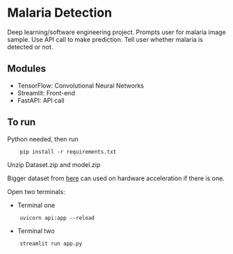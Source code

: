 # Malaria Detection

Deep learning/software engineering project. Prompts user for malaria image sample. Use API call to make prediction. Tell user whether malaria is detected or not.

## Modules
* TensorFlow: Convolutional Neural Networks
* Streamlit: Front-end
* FastAPI: API call

## To run
Python needed, then run
```
    pip install -r requirements.txt
```
Unzip Dataset.zip and model.zip

Bigger dataset from [here](https://www.kaggle.com/datasets/iarunava/cell-images-for-detecting-malaria/download?datasetVersionNumber=1) can used on hardware acceleration if there is one.

Open two terminals:
* Terminal one
```
    uvicorn api:app --reload
```
* Terminal two
```
    streamlit run app.py
```
